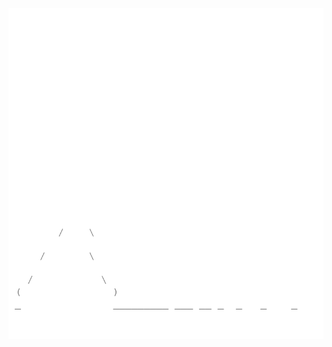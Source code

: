 <img align="left" style="float: left;" src="progress.png" width="530px">

<pre>
&nbsp;
&nbsp;
&nbsp;
&nbsp;
&nbsp;
&nbsp;
&nbsp;
&nbsp;
&nbsp;
&nbsp;
&nbsp;
&nbsp;
&nbsp;
&nbsp;
&nbsp;
&nbsp;
&nbsp;
&nbsp;
&nbsp;
&nbsp;
&nbsp;
&nbsp;
&nbsp;
&nbsp;
<a href='day/1'>Day 1: Chronal Calibration</a>
</pre>
